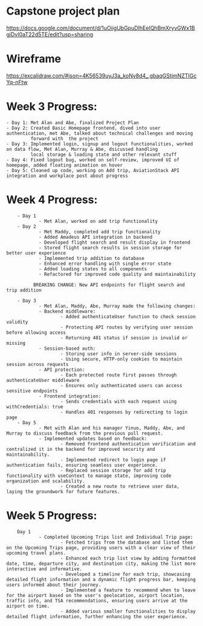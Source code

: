 # Capstone project plan

https://docs.google.com/document/d/1uOiigUbGpuDIhEeIQhBmXryvGWx1BgjDvI0aT22d5TE/edit?usp=sharing


# Wireframe

https://excalidraw.com/#json=4K56539uyJ3a_koNy8d4_,gbaqGStjmNZTIGcYq-nFtw


# Week 3 Progress:

    - Day 1: Met Alan and Abe, finalized Project Plan
    - Day 2: Created Basic Homepage frontend, dived into user authentication, met Abe, talked about technical challenges and moving 
             forward with  the project
    - Day 3: Implemented login, signup and logout functionalities, worked on data flow, Met Alan, Murray & Abe, dsicussed handling 
             local storage & loading state and other relevant stuff
    - Day 4: Fixed logout bug, worked on self-review, improved UI of homepage, added floating animation on hover
    - Day 5: Cleaned up code, working on Add trip, AviationStack API integration and workplace post about progress

# Week 4 Progress:

        - Day 1 
                - Met Alan, worked on add trip functionality
        - Day 2 
                - Met Maddy, completed add trip functionality
                - Added Amadeus API integration in backend
                - Developed flight search and result display in frontend
                - Stored flight search results in session storage for better user experience
                - Implemented trip addition to database
                - Enhanced error handling with single error state
                - Added loading states to all components
                - Refactored for improved code quality and maintainability

              BREAKING CHANGE: New API endpoints for flight search and trip addition
              
        - Day 3 
                - Met Alan, Maddy, Abe, Murray made the following changes:
                - Backend middleware:
                        - Added authenticateUser function to check session validity
                        - Protecting API routes by verifying user session before allowing access
                        - Returning 401 status if session is invalid or missing
                - Session-based auth:
                        - Storing user info in server-side sessions
                        - Using secure, HTTP-only cookies to maintain session across requests
                - API protection:
                        - Each protected route first passes through authenticateUser middleware
                        - Ensures only authenticated users can access sensitive endpoints
                - Frontend integration:
                        - Sends credentials with each request using withCredentials: true
                        - Handles 401 responses by redirecting to login page
        - Day 5
                - Met with Alan and his manager Yinuo, Maddy, Abe, and Murray to discuss feedback from the previous pull request.
                - Implemented updates based on feedback:
                        - Removed frontend authentication verification and centralized it in the backend for improved security and maintainability.
                        - Implemented redirect to login page if authentication fails, ensuring seamless user experience.
                        - Replaced session storage for add trip functionality with useContext to manage state, improving code organization and scalability.
                        - Created a new route to retrieve user data, laying the groundwork for future features.


# Week 5 Progress:

        Day 1
                - Completed Upcoming Trips list and Individual Trip page:
                        - Fetched trips from the database and listed them on the Upcoming Trips page, providing users with a clear view of their upcoming travel plans.
                        - Enhanced each trip list view by adding formatted date, time, departure city, and destination city, making the list more interactive and informative.
                        - Developed a timeline for each trip, showcasing detailed flight information and a dynamic flight progress bar, keeping users informed about their journey.
                        - Implemented a feature to recommend when to leave for the airport based on the user's geolocation, airport location, traffic info, and TSA recommendations, ensuring users arrive at the airport on time.
                        - Added various smaller functionalities to display detailed flight information, further enhancing the user experience.

